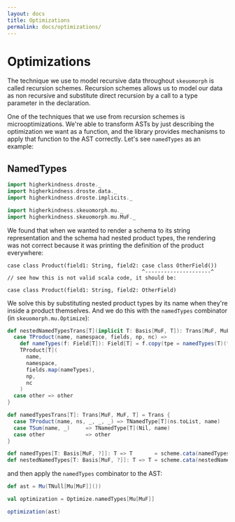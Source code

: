 ```yaml
---
layout: docs
title: Optimizations
permalink: docs/optimizations/
---
```


# Optimizations

The technique we use to model recursive data throughout `skeuomorph`
is called recursion schemes.  Recursion schemes allows us to model our
data as non recursive and substitute direct recursion by a call to a
type parameter in the declaration.

One of the techniques that we use from recursion schemes is
microoptimizations.  We're able to transform ASTs by just describing
the optimization we want as a function, and the library provides
mechanisms to apply that function to the AST correctly.  Let's see
`namedTypes` as an example:

## NamedTypes

```scala mdoc:invisible
import higherkindness.droste._
import higherkindness.droste.data._
import higherkindness.droste.implicits._

import higherkindness.skeuomorph.mu._
import higherkindness.skeuomorph.mu.MuF._
```

We found that when we wanted to render a schema to its string
representation and the schema had nested product types, the rendering
was not correct because it was printing the definition of the product
everywhere:

```
case class Product(field1: String, field2: case class OtherField())
                                           ^---------------------^
// see how this is not valid scala code, it should be:

case class Product(field1: String, field2: OtherField)
```

We solve this by substituting nested product types by its name when
they're inside a product themselves.  And we do this with the
`namedTypes` combinator (in `skeuomorph.mu.Optimize`):

```scala mdoc
def nestedNamedTypesTrans[T](implicit T: Basis[MuF, T]): Trans[MuF, MuF, T] = Trans {
  case TProduct(name, namespace, fields, np, nc) =>
    def nameTypes(f: Field[T]): Field[T] = f.copy(tpe = namedTypes(T)(f.tpe))
    TProduct[T](
      name,
      namespace,
      fields.map(nameTypes),
      np,
      nc
    )
  case other => other
}

def namedTypesTrans[T]: Trans[MuF, MuF, T] = Trans {
  case TProduct(name, ns, _, _, _) => TNamedType[T](ns.toList, name)
  case TSum(name, _)     => TNamedType[T](Nil, name)
  case other             => other
}

def namedTypes[T: Basis[MuF, ?]]: T => T       = scheme.cata(namedTypesTrans.algebra)
def nestedNamedTypes[T: Basis[MuF, ?]]: T => T = scheme.cata(nestedNamedTypesTrans.algebra)

```

and then apply the `namedTypes` combinator to the AST:

```scala mdoc:invisible
def ast = Mu(TNull[Mu[MuF]]())
```

```scala mdoc
val optimization = Optimize.namedTypes[Mu[MuF]]

optimization(ast)
```
